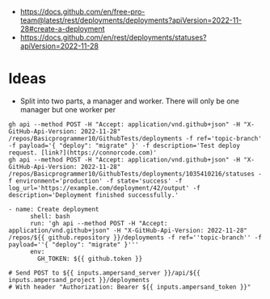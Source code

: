 - https://docs.github.com/en/free-pro-team@latest/rest/deployments/deployments?apiVersion=2022-11-28#create-a-deployment
- https://docs.github.com/en/rest/deployments/statuses?apiVersion=2022-11-28

# Ideas

- Split into two parts, a manager and worker. There will only be one manager but one worker per

```
gh api --method POST -H "Accept: application/vnd.github+json" -H "X-GitHub-Api-Version: 2022-11-28" /repos/Basicprogrammer10/GithubTests/deployments -f ref='topic-branch' -f payload='{ "deploy": "migrate" }' -f description='Test deploy request. [link?](https://connorcode.com)' 
gh api --method POST -H "Accept: application/vnd.github+json" -H "X-GitHub-Api-Version: 2022-11-28" /repos/Basicprogrammer10/GithubTests/deployments/1035410216/statuses -f environment='production' -f state='success' -f log_url='https://example.com/deployment/42/output' -f description='Deployment finished successfully.' 

- name: Create deployment
      shell: bash
      run: 'gh api --method POST -H "Accept: application/vnd.github+json" -H "X-GitHub-Api-Version: 2022-11-28" /repos/${{ github.repository }}/deployments -f ref=''topic-branch'' -f payload=''{ "deploy": "migrate" }'''
      env:
        GH_TOKEN: ${{ github.token }}

# Send POST to ${{ inputs.ampersand_server }}/api/${{ inputs.ampersand_project }}/deployments
# With header "Authorization: Bearer ${{ inputs.ampersand_token }}"
```